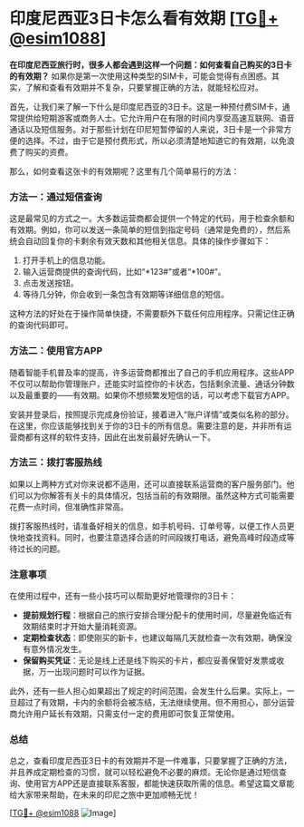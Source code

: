 # 印度尼西亚3日卡怎么看有效期 [[TG💪+ @esim1088](https://t.me/s/esim1088)]

**在印度尼西亚旅行时，很多人都会遇到这样一个问题：如何查看自己购买的3日卡的有效期？** 如果你是第一次使用这种类型的SIM卡，可能会觉得有点困惑。其实，了解和查看有效期并不复杂，只要掌握正确的方法，就能轻松应对。

首先，让我们来了解一下什么是印度尼西亚的3日卡。这是一种预付费SIM卡，通常提供给短期游客或商务人士。它允许用户在有限的时间内享受高速互联网、语音通话以及短信服务。对于那些计划在印尼短暂停留的人来说，3日卡是一个非常方便的选择。不过，由于它是预付费形式，所以必须清楚地知道它的有效期，以免浪费了购买的资费。

那么，如何查看这张卡的有效期呢？这里有几个简单易行的方法：

### 方法一：通过短信查询

这是最常见的方式之一。大多数运营商都会提供一个特定的代码，用于检查余额和有效期。例如，你可以发送一条简单的短信到指定号码（通常是免费的），然后系统会自动回复你的卡剩余有效天数和其他相关信息。具体的操作步骤如下：

1. 打开手机上的信息功能。
2. 输入运营商提供的查询代码，比如“*123#”或者“*100#”。
3. 点击发送按钮。
4. 等待几分钟，你会收到一条包含有效期等详细信息的短信。

这种方法的好处在于操作简单快捷，不需要额外下载任何应用程序。只需记住正确的查询代码即可。

### 方法二：使用官方APP

随着智能手机普及率的提高，许多运营商都推出了自己的手机应用程序。这些APP不仅可以帮助你管理账户，还能实时监控你的卡状态，包括剩余流量、通话分钟数以及最重要的——有效期。如果你不想频繁发短信的话，可以考虑下载官方APP。

安装并登录后，按照提示完成身份验证，接着进入“账户详情”或类似名称的部分。在这里，你应该能够找到关于你的3日卡的所有信息。需要注意的是，并非所有运营商都有这样的软件支持，因此在出发前最好先确认一下。

### 方法三：拨打客服热线

如果以上两种方式对你来说都不适用，还可以直接联系运营商的客户服务部门。他们可以为你解答有关卡的具体情况，包括当前的有效期限。虽然这种方式可能需要花费一点时间，但准确性非常高。

拨打客服热线时，请准备好相关的信息，如手机号码、订单号等，以便工作人员更快地查找资料。同时，也要注意选择合适的时间段拨打电话，避免高峰时段造成等待过长的问题。

### 注意事项

在使用过程中，还有一些小技巧可以帮助更好地管理你的3日卡：

- **提前规划行程**：根据自己的旅行安排合理分配卡的使用时间，尽量避免临近有效期结束时才开始大量消耗资源。
- **定期检查状态**：即使刚买的新卡，也建议每隔几天就检查一次有效期，确保没有意外情况发生。
- **保留购买凭证**：无论是线上还是线下购买的卡片，都应妥善保管好发票或收据，万一出现问题时可以作为证据。

此外，还有一些人担心如果超出了规定的时间范围，会发生什么后果。实际上，一旦超过了有效期，卡内的余额将会被冻结，无法继续使用。但不用担心，部分运营商允许用户延长有效期，只需支付一定的费用即可恢复正常使用。

### 总结

总之，查看印度尼西亚3日卡的有效期并不是一件难事，只要掌握了正确的方法，并且养成定期检查的习惯，就可以轻松避免不必要的麻烦。无论你是通过短信查询、使用官方APP还是直接联系客服，都能快速获取所需的信息。希望这篇文章能给大家带来帮助，在未来的印尼之旅中更加顺畅无忧！

[[TG💪+ @esim1088](https://t.me/s/esim1088) ![Image](https://i.postimg.cc/4NQfJmqS/Snipaste-2025-05-13-00-14-12.png)]